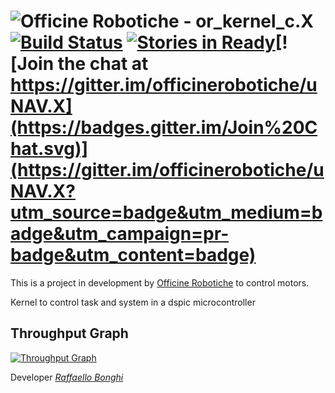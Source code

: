 # ![Officine Robotiche][Logo] - or_kernel_c.X [![Build Status](https://travis-ci.org/officinerobotiche/or_kernel_c.X.svg?branch=develop)](https://travis-ci.org/officinerobotiche/or_kernel_c.X) [![Stories in Ready](https://badge.waffle.io/officinerobotiche/uNAV.X.png?label=ready&title=Ready)](http://waffle.io/officinerobotiche/uNAV.X)[![Join the chat at https://gitter.im/officinerobotiche/uNAV.X](https://badges.gitter.im/Join%20Chat.svg)](https://gitter.im/officinerobotiche/uNAV.X?utm_source=badge&utm_medium=badge&utm_campaign=pr-badge&utm_content=badge)

This is a project in development by [Officine Robotiche] to control motors.

Kernel to control task and system in a dspic microcontroller

## Throughput Graph
[![Throughput Graph](https://graphs.waffle.io/officinerobotiche/uNAV.X/throughput.svg)](https://waffle.io/officinerobotiche/uNAV.X/metrics/throughput)

Developer [*Raffaello Bonghi*](http://rnext.it)

[wiki]:http://wiki.officinerobotiche.it/
[Officine Robotiche]:http://www.officinerobotiche.it/
[Logo]:http://2014.officinerobotiche.it/wp-content/uploads/sites/4/2014/09/ORlogoSimpleSmall.png
